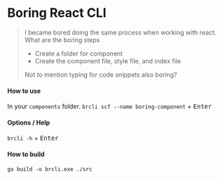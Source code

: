 # Boring React CLI

>I became bored doing the same process when working with react. What are the boring steps 
>- Create a folder for component
>- Create the component file, style file, and index file
>
>Not to mention typing for code snippets also boring?


#### How to use
In your `components` folder.
`brcli scf --name boring-component` + <kbd>Enter</kbd>

#### Options / Help
`brcli -h` + <kbd>Enter</kbd>

#### How to build
`go build -o brcli.exe ./src`